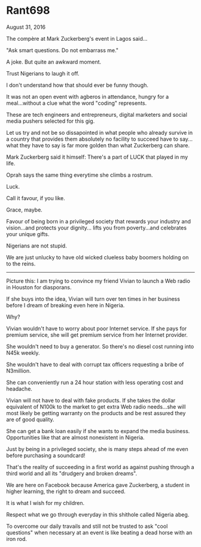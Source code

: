 # Rant698


August 31, 2016

The compère at Mark Zuckerberg's event in Lagos said...

"Ask smart questions. Do not embarrass me."

A joke. But quite an awkward moment. 

Trust Nigerians to laugh it off.

I don't understand how that should ever be funny though. 

It was not an open event with agberos in attendance, hungry for a meal...without a clue what the word "coding" represents.

These are tech engineers and entrepreneurs, digital marketers and social media pushers selected for this gig.

Let us try and not be so dissapointed in what people who already survive in a country that provides them absolutely no facility to succeed have to say... what they have to say is far more golden than what Zuckerberg can share.

Mark Zuckerberg said it himself: There's a part of LUCK that played in my life.

Oprah says the same thing everytime she climbs a rostrum.

Luck.

Call it favour, if you like. 

Grace, maybe.

Favour of being born in a privileged society that rewards your industry and vision...and protects your dignity... lifts you from poverty...and celebrates your unique gifts.

Nigerians are not stupid. 

We are just unlucky to have old wicked clueless baby boomers holding on to the reins. 

***

Picture this: I am trying to convince my friend Vivian to launch a Web radio in Houston for diasporans. 

If she buys into the idea, Vivian will turn over ten times in her business before I dream of breaking even here in Nigeria. 

Why?

Vivian wouldn't have to worry about poor Internet service. If she pays for premium service, she will get premium service from her Internet provider.

She wouldn't need to buy a generator. So there's no diesel cost running into N45k weekly.

She wouldn't have to deal with corrupt tax officers requesting a bribe of N3million. 

She can conveniently run a 24 hour station with less operating cost and headache. 

Vivian will not have to deal with fake products. If she takes the dollar equivalent of N100k to the market to get extra Web radio needs...she will most likely be getting warranty on the products and be rest assured they are of good quality.

She can get a bank loan easily if she wants to expand the media business. Opportunities like that are almost nonexistent in Nigeria. 

Just by being in a privileged society, she is many steps ahead of me even before purchasing a soundcard!

That's the reality of succeeding in a first world as against pushing through a third world and all its "drudgery and broken dreams".

We are here on Facebook because America gave Zuckerberg, a student in higher learning, the right to dream and succeed.

It is what I wish for my children. 

Respect what we go through everyday in this shithole called Nigeria abeg.

To overcome our daily travails and still not be trusted to ask "cool questions" when necessary at an event is like beating a dead horse with an iron rod.